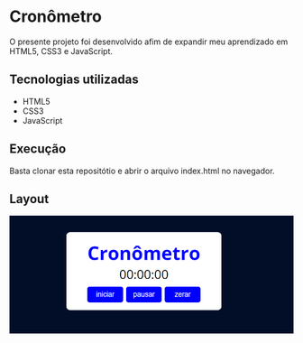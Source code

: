 # Cronômetro
O presente projeto foi desenvolvido afim de expandir meu aprendizado em HTML5, CSS3 e JavaScript.

## Tecnologias utilizadas
- HTML5
- CSS3
- JavaScript

## Execução
Basta clonar esta repositótio e abrir o arquivo index.html no navegador.

## Layout

![layout](./assets/layout.png)